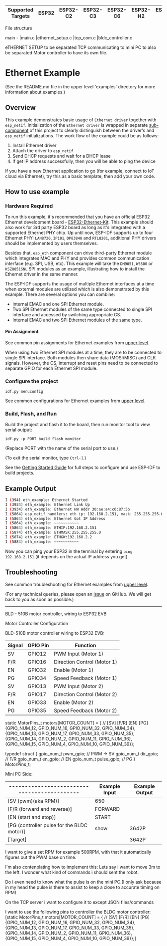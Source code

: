 | Supported Targets | ESP32 | ESP32-C2 | ESP32-C3 | ESP32-C6 | ESP32-H2 | ESP32-S2 | ESP32-S3 |
| ----------------- | ----- | -------- | -------- | -------- | -------- | -------- | -------- |



File structure


main - 
    |main.c 
    |ethernet_setup.c
    |tcp_com.c
    |bldc_controller.c


eTHERNET SETUP to be separated
TCP communicating to mini PC to also be separated
Motor controller to have its own file.



# Ethernet Example
(See the README.md file in the upper level 'examples' directory for more information about examples.)

## Overview

This example demonstrates basic usage of `Ethernet driver` together with `esp_netif`. Initialization of the `Ethernet driver` is wrapped in separate [sub-component](./components/ethernet_init/ethernet_init.c) of this project to clearly distinguish between the driver's and `esp_netif` initializations. The work flow of the example could be as follows:

1. Install Ethernet driver
2. Attach the driver to `esp_netif`
3. Send DHCP requests and wait for a DHCP lease
4. If get IP address successfully, then you will be able to ping the device

If you have a new Ethernet application to go (for example, connect to IoT cloud via Ethernet), try this as a basic template, then add your own code.

## How to use example

### Hardware Required

To run this example, it's recommended that you have an official ESP32 Ethernet development board - [ESP32-Ethernet-Kit](https://docs.espressif.com/projects/esp-idf/en/latest/hw-reference/get-started-ethernet-kit.html). This example should also work for 3rd party ESP32 board as long as it's integrated with a supported Ethernet PHY chip. Up until now, ESP-IDF supports up to four Ethernet PHY: `LAN8720`, `IP101`, `DP83848` and `RTL8201`, additional PHY drivers should be implemented by users themselves.

Besides that, `esp_eth` component can drive third-party Ethernet module which integrates MAC and PHY and provides common communication interface (e.g. SPI, USB, etc). This example will take the `DM9051`, `W5500` or `KSZ8851SNL` SPI modules as an example, illustrating how to install the Ethernet driver in the same manner.

The ESP-IDF supports the usage of multiple Ethernet interfaces at a time when external modules are utilized which is also demonstrated by this example. There are several options you can combine:
   * Internal EMAC and one SPI Ethernet module.
   * Two SPI Ethernet modules of the same type connected to single SPI interface and accessed by switching appropriate CS.
   * Internal EMAC and two SPI Ethernet modules of the same type.

#### Pin Assignment

See common pin assignments for Ethernet examples from [upper level](../README.md#common-pin-assignments).

When using two Ethernet SPI modules at a time, they are to be connected to single SPI interface. Both modules then share data (MOSI/MISO) and CLK signals. However, the CS, interrupt and reset pins need to be connected to separate GPIO for each Ethernet SPI module.

### Configure the project

```
idf.py menuconfig
```

See common configurations for Ethernet examples from [upper level](../README.md#common-configurations).

### Build, Flash, and Run

Build the project and flash it to the board, then run monitor tool to view serial output:

```
idf.py -p PORT build flash monitor
```

(Replace PORT with the name of the serial port to use.)

(To exit the serial monitor, type ``Ctrl-]``.)

See the [Getting Started Guide](https://docs.espressif.com/projects/esp-idf/en/latest/get-started/index.html) for full steps to configure and use ESP-IDF to build projects.

## Example Output

```bash
I (394) eth_example: Ethernet Started
I (3934) eth_example: Ethernet Link Up
I (3934) eth_example: Ethernet HW Addr 30:ae:a4:c6:87:5b
I (5864) esp_netif_handlers: eth ip: 192.168.2.151, mask: 255.255.255.0, gw: 192.168.2.2
I (5864) eth_example: Ethernet Got IP Address
I (5864) eth_example: ~~~~~~~~~~~
I (5864) eth_example: ETHIP:192.168.2.151
I (5874) eth_example: ETHMASK:255.255.255.0
I (5874) eth_example: ETHGW:192.168.2.2
I (5884) eth_example: ~~~~~~~~~~~
```

Now you can ping your ESP32 in the terminal by entering `ping 192.168.2.151` (it depends on the actual IP address you get).

## Troubleshooting

See common troubleshooting for Ethernet examples from [upper level](../README.md#common-troubleshooting).

(For any technical queries, please open an [issue](https://github.com/espressif/esp-idf/issues) on GitHub. We will get back to you as soon as possible.)


--------------------------------------------------------------------------------------------------------------------------------------


BLD - 510B  motor controller, wiring to ESP32 EVB

Motor Controller Configuration

BLD-510B motor controller wiring to ESP32 EVB:

|Signal	|GPIO Pin	|Function|
|--------|-----------|---------|
|SV	   |GPIO12	   |PWM Input (Motor 1)|
|F/R	   |GPIO16	   |Direction Control (Motor 1)|
|EN	   |GPIO32	   |Enable (Motor 1)|
|PG	   |GPIO34	   |Speed Feedback (Motor 1)|
|SV	   |GPIO13	   |PWM Input (Motor 2)|
|F/R	   |GPIO17	   |Direction Control (Motor 2)|
|EN	   |GPIO33	   |Enable (Motor 2)|
|PG	   |GPIO35	   |Speed Feedback (Motor 2)|



static MotorPins_t motors[MOTOR_COUNT] = {
    //   [SV]         [F/R]       [EN]        [PG]
    {GPIO_NUM_12, GPIO_NUM_16, GPIO_NUM_32, GPIO_NUM_34},
    {GPIO_NUM_13, GPIO_NUM_17, GPIO_NUM_33, GPIO_NUM_35},
    {GPIO_NUM_14, GPIO_NUM_2, GPIO_NUM_11, GPIO_NUM_36},
    {GPIO_NUM_15, GPIO_NUM_4, GPIO_NUM_10, GPIO_NUM_39}};

typedef struct {
    gpio_num_t pwm_gpio;    // PWM → SV
    gpio_num_t dir_gpio;    // F/R
    gpio_num_t en_gpio;     // EN
    gpio_num_t pulse_gpio;  // PG
} MotorPins_t;





Mini PC Side:

|--------------------------------------------| Example Input | Example Output  |
|--------------------------------------------|---------------|-----------------|
| [SV (pwm)(aka RPM)]                                 |    650        |                 |
| [F/R (forward and reverse)]                |    FORWARD    |                 |
| [EN (start and stop)]                      |    START      |                 |
| [PG (controller pulse for the BLDC motor)] |        show       |      3642P      |
| [Target] |               |      3642P      |


I want to give a set RPM for example 500RPM, with that it automatically figures out the PWM base on time. 

I'm also contenplating how to implement this: Lets say i want to move 3m to the left. I wonder what kind of commands i should sent the robot.

Do i even need to know what the pulse is on the mini PC.(I only ask because in my head the pulse is there to assist to keep a close to accurate timing on RPM)




On the TCP server i want to configure it to except JSON files/commands



I want to use the following pins to controller the BLDC motor controller: 
[static MotorPins_t motors[MOTOR_COUNT] = {
    //   [SV]         [F/R]       [EN]        [PG]
    {GPIO_NUM_12, GPIO_NUM_16, GPIO_NUM_32, GPIO_NUM_34},
    {GPIO_NUM_13, GPIO_NUM_17, GPIO_NUM_33, GPIO_NUM_35},
    {GPIO_NUM_14, GPIO_NUM_2, GPIO_NUM_11, GPIO_NUM_36},
    {GPIO_NUM_15, GPIO_NUM_4, GPIO_NUM_10, GPIO_NUM_39}};]

